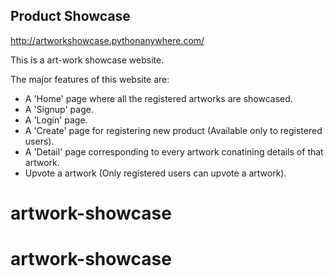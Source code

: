 ## Product Showcase

http://artworkshowcase.pythonanywhere.com/

This is a art-work showcase website.

The major features of this website are:
* A 'Home' page where all the registered artworks are showcased.
* A 'Signup' page.
* A 'Login' page.
* A 'Create' page for registering new product (Available only to registered users).
* A 'Detail' page corresponding to every artwork conatining details of that artwork.
* Upvote a artwork (Only registered users can upvote a artwork).

# artwork-showcase
# artwork-showcase
